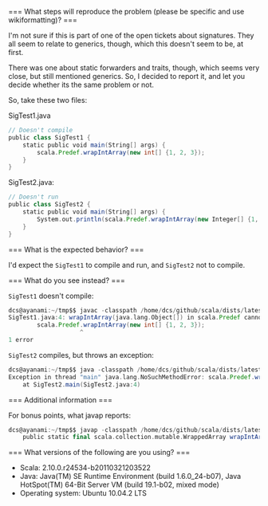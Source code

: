 === What steps will reproduce the problem (please be specific and use wikiformatting)? ===

I'm not sure if this is part of one of the open tickets about signatures. They all seem to relate to generics, though, which this doesn't seem to be, at first.

There was one about static forwarders and traits, though, which seems very close, but still mentioned generics. So, I decided to report it, and let you decide whether its the same problem or not.

So, take these two files:

SigTest1.java
```scala
// Doesn't compile
public class SigTest1 {
	static public void main(String[] args) {
		scala.Predef.wrapIntArray(new int[] {1, 2, 3});
	}
}
```

SigTest2.java:
```scala
// Doesn't run
public class SigTest2 {
	static public void main(String[] args) {
		System.out.println(scala.Predef.wrapIntArray(new Integer[] {1, 2, 3}).toString());
	}
}
```

=== What is the expected behavior? ===

I'd expect the `SigTest1` to compile and run, and `SigTest2` not to compile.

=== What do you see instead? ===

`SigTest1` doesn't compile:
```scala
dcs@ayanami:~/tmp$$ javac -classpath /home/dcs/github/scala/dists/latest/lib/scala-library.jar SigTest1.java
SigTest1.java:4: wrapIntArray(java.lang.Object[]) in scala.Predef cannot be applied to (int[])
		scala.Predef.wrapIntArray(new int[] {1, 2, 3});
		            ^
1 error
```

`SigTest2` compiles, but throws an exception:
```scala
dcs@ayanami:~/tmp$$ java -classpath /home/dcs/github/scala/dists/latest/lib/scala-library.jar:. SigTest2
Exception in thread "main" java.lang.NoSuchMethodError: scala.Predef.wrapIntArray([Ljava/lang/Object;)Lscala/collection/mutable/WrappedArray;
	at SigTest2.main(SigTest2.java:4)
```

=== Additional information ===

For bonus points, what javap reports:

```scala
dcs@ayanami:~/tmp$$ javap -classpath /home/dcs/github/scala/dists/latest/lib/scala-library.jar scala.Predef | grep wrapInt
    public static final scala.collection.mutable.WrappedArray wrapIntArray(int[]);
```


=== What versions of the following are you using? ===
  - Scala: 2.10.0.r24534-b20110321203522
  - Java: Java(TM) SE Runtime Environment (build 1.6.0_24-b07), Java HotSpot(TM) 64-Bit Server VM (build 19.1-b02, mixed mode)
  - Operating system: Ubuntu 10.04.2 LTS
